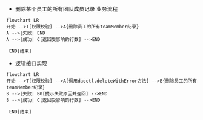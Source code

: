 - 删除某个员工的所有团队成员记录 业务流程
```mermaid
flowchart LR
开始 -->T[权限校验] -->A{删除员工的所有teamMember纪录}
A -->|失败| END
A -->|成功| C[返回受影响的行数] -->END
 
 END[结束]
```

- 逻辑接口实现
```mermaid
flowchart LR
开始 -->T[权限校验] -->A[调用daoctl.deleteWithError方法] -->B{删除员工的所有teamMember纪录}
B -->|失败| B0[提示失败原因并返回] -->END
B -->|成功| C[返回受影响的行数] -->END
 
 END[结束]
```